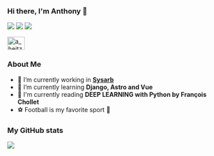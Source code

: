 ### Hi there, I'm Anthony 👋

[![](https://img.shields.io/badge/-@AnthonyHeitzeberg-%23181717?style=flat-square&logo=github)](https://github.com/AnthonyHeitzeberg)
[![](https://img.shields.io/badge/-Anthony%20Heitzeberg-blue?style=flat-square&logo=Linkedin&logoColor=white&link=https://www.linkedin.com/in/anthony-heitzeberg-5537b2179/)](https://www.linkedin.com/in/anthony-heitzeberg-5537b2179/)
[![](https://img.shields.io/badge/-a.heitzeberg007@gmail.com-c14438?style=flat-square&logo=Gmail&logoColor=white&link=mailto:a.heitzeberg007@gmail.com)](mailto:a.heitzeberg007@gmail.com)
<p align="left">
<a href="https://www.hackerrank.com/a_heitzeberg007" target="blank"><img align="center" src="https://raw.githubusercontent.com/rahuldkjain/github-profile-readme-generator/master/src/images/icons/Social/hackerrank.svg" alt="a_heitzeberg007" height="30" width="40" /></a>
</p>

### About Me
- 🔭 I’m currently working in **[Sysarb](https://www.sysarb.se/ "Sysarb's Homepage")** 
- 🌱 I’m currently learning **Django, Astro and Vue**
- 📘 I'm currently reading **DEEP LEARNING with Python by François Chollet**
- ⚽ Football is my favorite sport 🥇

### My GitHub stats 

<img src="https://github-readme-stats.vercel.app/api?username=anthonycheitzeberg&count_private=true&show_icons=true" />


